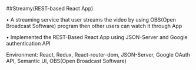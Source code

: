 ##Streamy(REST-based React App)

• A streaming service that user streams the video by using OBS(Open Broadcast Software) program then other users can watch it through App

• Implemented the REST-Based React App using JSON-Server and Google authentication API

Environment:  React, Redux, React-router-dom, JSON-Server, Google OAuth API, Semantic UI, OBS(Open Broadcast Software)


